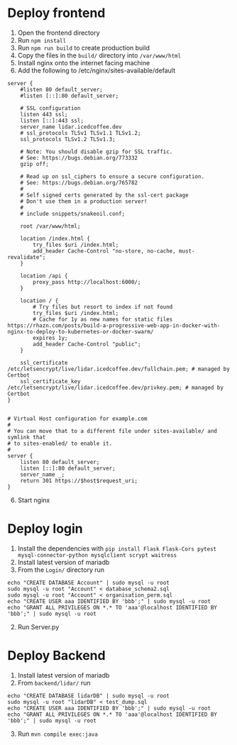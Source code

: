 # Deploy frontend
1. Open the frontend directory
2. Run `npm install`
3. Run `npm run build` to create production build
4. Copy the files in the `build/` directory into `/var/www/html`
5. Install nginx onto the internet facing machine
6. Add the following to /etc/nginx/sites-available/default
```
server {
	#listen 80 default_server;
	#listen [::]:80 default_server;

	# SSL configuration
	listen 443 ssl;
	listen [::]:443 ssl;
	server_name lidar.icedcoffee.dev
	# ssl_protocols TLSv1 TLSv1.1 TLSv1.2;
	ssl_protocols TLSv1.2 TLSv1.3;

	# Note: You should disable gzip for SSL traffic.
	# See: https://bugs.debian.org/773332
	gzip off;

	# Read up on ssl_ciphers to ensure a secure configuration.
	# See: https://bugs.debian.org/765782
	#
	# Self signed certs generated by the ssl-cert package
	# Don't use them in a production server!
	#
	# include snippets/snakeoil.conf;

	root /var/www/html;

	location /index.html {
		try_files $uri /index.html;
		add_header Cache-Control "no-store, no-cache, must-revalidate";
	}

	location /api {
		proxy_pass http://localhost:6000/;
	}

	location / {
		# Try files but resort to index if not found
		try_files $uri /index.html;
		# Cache for 1y as new names for static files https://rhazn.com/posts/build-a-progressive-web-app-in-docker-with-nginx-to-deploy-to-kubernetes-or-docker-swarm/
		expires 1y;
		add_header Cache-Control "public";
	}

    ssl_certificate /etc/letsencrypt/live/lidar.icedcoffee.dev/fullchain.pem; # managed by Certbot
    ssl_certificate_key /etc/letsencrypt/live/lidar.icedcoffee.dev/privkey.pem; # managed by Certbot
}


# Virtual Host configuration for example.com
#
# You can move that to a different file under sites-available/ and symlink that
# to sites-enabled/ to enable it.
#
server {
	listen 80 default_server;
	listen [::]:80 default_server;
	server_name _;
	return 301 https://$host$request_uri;
}

```
6. Start nginx

# Deploy login
1. Install the dependencies with
   `pip install Flask Flask-Cors pytest mysql-connector-python mysqlclient scrypt waitress`
2. Install latest version of mariadb
3. From the `Login/` directory run
```
echo "CREATE DATABASE Account" | sudo mysql -u root
sudo mysql -u root "Account" < database_schema2.sql
sudo mysql -u root "Account" < organisation_perm.sql
echo "CREATE USER aaa IDENTIFIED BY 'bbb';" | sudo mysql -u root
echo "GRANT ALL PRIVILEGES ON *.* TO 'aaa'@localhost IDENTIFIED BY 'bbb';" | sudo mysql -u root
```
2. Run Server.py

# Deploy Backend
1. Install latest version of mariadb
2. From `backend/lidar/` run
```
echo "CREATE DATABASE lidarDB" | sudo mysql -u root
sudo mysql -u root "lidarDB" < test_dump.sql
echo "CREATE USER aaa IDENTIFIED BY 'bbb';" | sudo mysql -u root
echo "GRANT ALL PRIVILEGES ON *.* TO 'aaa'@localhost IDENTIFIED BY 'bbb';" | sudo mysql -u root
```
3. Run `mvn compile exec:java`
